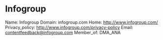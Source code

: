 
# Infogroup

Name: Infogroup
Domain: infogroup.com
Home: http://www.infogroup.com/
Privacy_policy: http://www.infogroup.com/privacy-policy
Email: contentfeedback@infogroup.com
Member_of: DMA_ANA
